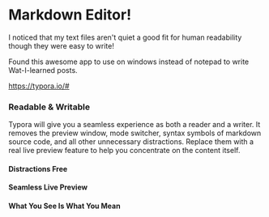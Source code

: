 # Markdown Editor!

I noticed that my text files aren't quiet a good fit for human readability though they were easy to write!

Found this awesome app to use on windows instead of notepad to write Wat-I-learned posts.



https://typora.io/#

### Readable & Writable

Typora will give you a seamless experience as both a reader and a writer. It removes the preview window, mode switcher, syntax symbols of markdown source code, and all other unnecessary distractions. Replace them with a real live preview feature to help you concentrate on the content itself.

####  Distractions Free

####  Seamless Live Preview

####  What You See Is What You Mean